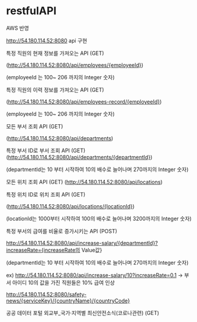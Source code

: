 ﻿# restfulAPI
AWS 반영

http://54.180.114.52:8080
api 구현

특정 직원의 현재 정보를 가져오는 API (GET)

(http://54.180.114.52:8080/api/employees/{employeeId})  

(employeeId 는 100~ 206 까지의 Integer 숫자)

특정 직원의 이력 정보를 가져오는 API (GET)

(http://54.180.114.52:8080/api/employees-record/{employeeId}) 

(employeeId 는 100~ 206 까지의 Integer 숫자)

모든 부서 조회 API (GET)

(http://54.180.114.52:8080/api/departments)

특정 부서 ID로 부서 조회 API (GET)
(http://54.180.114.52:8080/api/departments/{departmentId}) 

(departmentId는 10 부터 시작하여 10의 배수로 늘어나며 270까지의 Integer 숫자)

모든 위치 조회 API (GET)
(http://54.180.114.52:8080/api/locations)

특정 위치 ID로 위치 조회 API (GET)

(http://54.180.114.52:8080/api/locations/{locationId})

(locationId는 1000부터 시작하여 100의 배수로 늘어나며 3200까지의 Integer 숫자)

특정 부서의 급여를 비율로 증가시키는 API (POST)

http://54.180.114.52:8080/api/increase-salary/{departmentId}?increaseRate={increaseRate의 Value값} 

(departmentId는 10 부터 시작하여 10의 배수로 늘어나며 270까지의 Integer 숫자)

ex) http://54.180.114.52:8080/api/increase-salary/10?increaseRate=0.1   -> 부서 아이디 10의 값을 가진 직원들은 10% 급여 인상

http://54.180.114.52:8080/safety-news/{serviceKey}/{countryName}/{countryCode}

공공 데이터 포털 외교부_국가·지역별 최신안전소식(코로나관련) (GET)


